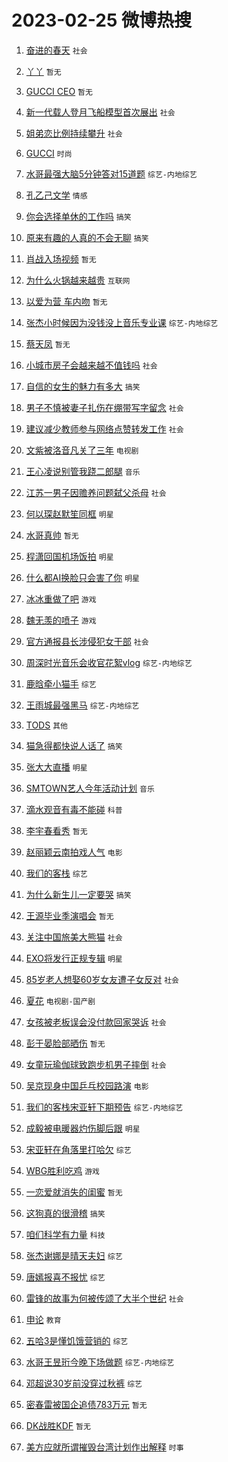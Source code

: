 # 2023-02-25 微博热搜 
1. [奋进的春天](https://m.weibo.cn/search?containerid=100103type%3D1%26t%3D10%26q%3D%23%E5%A5%8B%E8%BF%9B%E7%9A%84%E6%98%A5%E5%A4%A9%23&stream_entry_id=51&isnewpage=1&extparam=seat%3D1%26stream_entry_id%3D51%26filter_type%3Drealtimehot%26pos%3D0%26cate%3D10103%26dgr%3D0%26c_type%3D51%26display_time%3D1677265684%26pre_seqid%3D1677265684195031355181&luicode=10000011&lfid=106003type%3D25%26t%3D3%26disable_hot%3D1%26filter_type%3Drealtimehot) `社会` 

2. [丫丫](https://m.weibo.cn/search?containerid=100103type%3D1%26t%3D10%26q%3D%E4%B8%AB%E4%B8%AB&stream_entry_id=31&isnewpage=1&extparam=seat%3D1%26q%3D%25E4%25B8%25AB%25E4%25B8%25AB%26dgr%3D0%26realpos%3D1%26pos%3D0%26filter_type%3Drealtimehot%26band_rank%3D1%26flag%3D16%26lcate%3D5001%26c_type%3D31%26stream_entry_id%3D31%26cate%3D5001%26display_time%3D1677265684%26pre_seqid%3D1677265684195031355181&luicode=10000011&lfid=106003type%3D25%26t%3D3%26disable_hot%3D1%26filter_type%3Drealtimehot) `暂无` 

3. [GUCCI CEO](https://m.weibo.cn/search?containerid=100103type%3D1%26t%3D10%26q%3DGUCCI+CEO&stream_entry_id=31&isnewpage=1&extparam=seat%3D1%26q%3DGUCCI%2520CEO%26dgr%3D0%26realpos%3D2%26pos%3D1%26filter_type%3Drealtimehot%26band_rank%3D2%26flag%3D16%26lcate%3D5001%26c_type%3D31%26stream_entry_id%3D31%26cate%3D5001%26display_time%3D1677265684%26pre_seqid%3D1677265684195031355181&luicode=10000011&lfid=106003type%3D25%26t%3D3%26disable_hot%3D1%26filter_type%3Drealtimehot) `暂无` 

4. [新一代载人登月飞船模型首次展出](https://m.weibo.cn/search?containerid=100103type%3D1%26t%3D10%26q%3D%23%E6%96%B0%E4%B8%80%E4%BB%A3%E8%BD%BD%E4%BA%BA%E7%99%BB%E6%9C%88%E9%A3%9E%E8%88%B9%E6%A8%A1%E5%9E%8B%E9%A6%96%E6%AC%A1%E5%B1%95%E5%87%BA%23&stream_entry_id=31&isnewpage=1&extparam=seat%3D1%26q%3D%2523%25E6%2596%25B0%25E4%25B8%2580%25E4%25BB%25A3%25E8%25BD%25BD%25E4%25BA%25BA%25E7%2599%25BB%25E6%259C%2588%25E9%25A3%259E%25E8%2588%25B9%25E6%25A8%25A1%25E5%259E%258B%25E9%25A6%2596%25E6%25AC%25A1%25E5%25B1%2595%25E5%2587%25BA%2523%26dgr%3D0%26realpos%3D3%26pos%3D2%26filter_type%3Drealtimehot%26band_rank%3D3%26flag%3D0%26lcate%3D5001%26c_type%3D31%26stream_entry_id%3D31%26cate%3D5001%26display_time%3D1677265684%26pre_seqid%3D1677265684195031355181&luicode=10000011&lfid=106003type%3D25%26t%3D3%26disable_hot%3D1%26filter_type%3Drealtimehot) `社会` 

5. [姐弟恋比例持续攀升](https://m.weibo.cn/search?containerid=100103type%3D1%26t%3D10%26q%3D%23%E5%A7%90%E5%BC%9F%E6%81%8B%E6%AF%94%E4%BE%8B%E6%8C%81%E7%BB%AD%E6%94%80%E5%8D%87%23&stream_entry_id=31&isnewpage=1&extparam=seat%3D1%26q%3D%2523%25E5%25A7%2590%25E5%25BC%259F%25E6%2581%258B%25E6%25AF%2594%25E4%25BE%258B%25E6%258C%2581%25E7%25BB%25AD%25E6%2594%2580%25E5%258D%2587%2523%26dgr%3D0%26realpos%3D4%26pos%3D3%26filter_type%3Drealtimehot%26band_rank%3D4%26flag%3D0%26lcate%3D5001%26c_type%3D31%26stream_entry_id%3D31%26cate%3D5001%26display_time%3D1677265684%26pre_seqid%3D1677265684195031355181&luicode=10000011&lfid=106003type%3D25%26t%3D3%26disable_hot%3D1%26filter_type%3Drealtimehot) `社会` 

6. [GUCCI](https://m.weibo.cn/search?containerid=100103type%3D1%26t%3D10%26q%3DGUCCI&stream_entry_id=31&isnewpage=1&extparam=seat%3D1%26q%3DGUCCI%26dgr%3D0%26realpos%3D5%26pos%3D4%26filter_type%3Drealtimehot%26band_rank%3D5%26flag%3D16%26lcate%3D5001%26c_type%3D31%26stream_entry_id%3D31%26cate%3D5001%26display_time%3D1677265684%26pre_seqid%3D1677265684195031355181&luicode=10000011&lfid=106003type%3D25%26t%3D3%26disable_hot%3D1%26filter_type%3Drealtimehot) `时尚` 

7. [水哥最强大脑5分钟答对15道题](https://m.weibo.cn/search?containerid=100103type%3D1%26t%3D10%26q%3D%23%E6%B0%B4%E5%93%A5%E6%9C%80%E5%BC%BA%E5%A4%A7%E8%84%915%E5%88%86%E9%92%9F%E7%AD%94%E5%AF%B915%E9%81%93%E9%A2%98%23&stream_entry_id=31&isnewpage=1&extparam=seat%3D1%26q%3D%2523%25E6%25B0%25B4%25E5%2593%25A5%25E6%259C%2580%25E5%25BC%25BA%25E5%25A4%25A7%25E8%2584%25915%25E5%2588%2586%25E9%2592%259F%25E7%25AD%2594%25E5%25AF%25B915%25E9%2581%2593%25E9%25A2%2598%2523%26dgr%3D0%26realpos%3D6%26pos%3D5%26filter_type%3Drealtimehot%26band_rank%3D6%26flag%3D0%26lcate%3D5001%26c_type%3D31%26stream_entry_id%3D31%26cate%3D5001%26display_time%3D1677265684%26pre_seqid%3D1677265684195031355181&luicode=10000011&lfid=106003type%3D25%26t%3D3%26disable_hot%3D1%26filter_type%3Drealtimehot) `综艺-内地综艺` 

8. [孔乙己文学](https://m.weibo.cn/search?containerid=100103type%3D1%26t%3D10%26q%3D%23%E5%AD%94%E4%B9%99%E5%B7%B1%E6%96%87%E5%AD%A6%23&stream_entry_id=31&isnewpage=1&extparam=seat%3D1%26q%3D%2523%25E5%25AD%2594%25E4%25B9%2599%25E5%25B7%25B1%25E6%2596%2587%25E5%25AD%25A6%2523%26dgr%3D0%26realpos%3D7%26pos%3D6%26filter_type%3Drealtimehot%26band_rank%3D7%26flag%3D16%26lcate%3D5001%26c_type%3D31%26stream_entry_id%3D31%26cate%3D5001%26display_time%3D1677265684%26pre_seqid%3D1677265684195031355181&luicode=10000011&lfid=106003type%3D25%26t%3D3%26disable_hot%3D1%26filter_type%3Drealtimehot) `情感` 

9. [你会选择单休的工作吗](https://m.weibo.cn/search?containerid=100103type%3D1%26t%3D10%26q%3D%23%E4%BD%A0%E4%BC%9A%E9%80%89%E6%8B%A9%E5%8D%95%E4%BC%91%E7%9A%84%E5%B7%A5%E4%BD%9C%E5%90%97%23&stream_entry_id=31&isnewpage=1&extparam=seat%3D1%26q%3D%2523%25E4%25BD%25A0%25E4%25BC%259A%25E9%2580%2589%25E6%258B%25A9%25E5%258D%2595%25E4%25BC%2591%25E7%259A%2584%25E5%25B7%25A5%25E4%25BD%259C%25E5%2590%2597%2523%26dgr%3D0%26realpos%3D8%26pos%3D7%26filter_type%3Drealtimehot%26band_rank%3D8%26flag%3D0%26lcate%3D5001%26c_type%3D31%26stream_entry_id%3D31%26cate%3D5001%26display_time%3D1677265684%26pre_seqid%3D1677265684195031355181&luicode=10000011&lfid=106003type%3D25%26t%3D3%26disable_hot%3D1%26filter_type%3Drealtimehot) `搞笑` 

10. [原来有趣的人真的不会无聊](https://m.weibo.cn/search?containerid=100103type%3D1%26t%3D10%26q%3D%23%E5%8E%9F%E6%9D%A5%E6%9C%89%E8%B6%A3%E7%9A%84%E4%BA%BA%E7%9C%9F%E7%9A%84%E4%B8%8D%E4%BC%9A%E6%97%A0%E8%81%8A%23&stream_entry_id=31&isnewpage=1&extparam=seat%3D1%26q%3D%2523%25E5%258E%259F%25E6%259D%25A5%25E6%259C%2589%25E8%25B6%25A3%25E7%259A%2584%25E4%25BA%25BA%25E7%259C%259F%25E7%259A%2584%25E4%25B8%258D%25E4%25BC%259A%25E6%2597%25A0%25E8%2581%258A%2523%26dgr%3D0%26realpos%3D9%26pos%3D8%26filter_type%3Drealtimehot%26band_rank%3D9%26flag%3D16%26lcate%3D5001%26c_type%3D31%26stream_entry_id%3D31%26cate%3D5001%26display_time%3D1677265684%26pre_seqid%3D1677265684195031355181&luicode=10000011&lfid=106003type%3D25%26t%3D3%26disable_hot%3D1%26filter_type%3Drealtimehot) `搞笑` 

11. [肖战入场视频](https://m.weibo.cn/search?containerid=100103type%3D1%26t%3D10%26q%3D%E8%82%96%E6%88%98%E5%85%A5%E5%9C%BA%E8%A7%86%E9%A2%91&stream_entry_id=31&isnewpage=1&extparam=seat%3D1%26q%3D%25E8%2582%2596%25E6%2588%2598%25E5%2585%25A5%25E5%259C%25BA%25E8%25A7%2586%25E9%25A2%2591%26dgr%3D0%26realpos%3D10%26pos%3D9%26filter_type%3Drealtimehot%26band_rank%3D10%26flag%3D16%26lcate%3D5001%26c_type%3D31%26stream_entry_id%3D31%26cate%3D5001%26display_time%3D1677265684%26pre_seqid%3D1677265684195031355181&luicode=10000011&lfid=106003type%3D25%26t%3D3%26disable_hot%3D1%26filter_type%3Drealtimehot) `暂无` 

12. [为什么火锅越来越贵](https://m.weibo.cn/search?containerid=100103type%3D1%26t%3D10%26q%3D%23%E4%B8%BA%E4%BB%80%E4%B9%88%E7%81%AB%E9%94%85%E8%B6%8A%E6%9D%A5%E8%B6%8A%E8%B4%B5%23&stream_entry_id=31&isnewpage=1&extparam=seat%3D1%26q%3D%2523%25E4%25B8%25BA%25E4%25BB%2580%25E4%25B9%2588%25E7%2581%25AB%25E9%2594%2585%25E8%25B6%258A%25E6%259D%25A5%25E8%25B6%258A%25E8%25B4%25B5%2523%26dgr%3D0%26realpos%3D11%26pos%3D10%26filter_type%3Drealtimehot%26band_rank%3D11%26flag%3D0%26lcate%3D5001%26c_type%3D31%26stream_entry_id%3D31%26cate%3D5001%26display_time%3D1677265684%26pre_seqid%3D1677265684195031355181&luicode=10000011&lfid=106003type%3D25%26t%3D3%26disable_hot%3D1%26filter_type%3Drealtimehot) `互联网` 

13. [以爱为营 车内吻](https://m.weibo.cn/search?containerid=100103type%3D1%26t%3D10%26q%3D%E4%BB%A5%E7%88%B1%E4%B8%BA%E8%90%A5+%E8%BD%A6%E5%86%85%E5%90%BB&stream_entry_id=31&isnewpage=1&extparam=seat%3D1%26q%3D%25E4%25BB%25A5%25E7%2588%25B1%25E4%25B8%25BA%25E8%2590%25A5%2520%25E8%25BD%25A6%25E5%2586%2585%25E5%2590%25BB%26dgr%3D0%26realpos%3D12%26pos%3D11%26filter_type%3Drealtimehot%26band_rank%3D12%26flag%3D0%26lcate%3D5001%26c_type%3D31%26stream_entry_id%3D31%26cate%3D5001%26display_time%3D1677265684%26pre_seqid%3D1677265684195031355181&luicode=10000011&lfid=106003type%3D25%26t%3D3%26disable_hot%3D1%26filter_type%3Drealtimehot) `暂无` 

14. [张杰小时候因为没钱没上音乐专业课](https://m.weibo.cn/search?containerid=100103type%3D1%26t%3D10%26q%3D%23%E5%BC%A0%E6%9D%B0%E5%B0%8F%E6%97%B6%E5%80%99%E5%9B%A0%E4%B8%BA%E6%B2%A1%E9%92%B1%E6%B2%A1%E4%B8%8A%E9%9F%B3%E4%B9%90%E4%B8%93%E4%B8%9A%E8%AF%BE%23&stream_entry_id=31&isnewpage=1&extparam=seat%3D1%26q%3D%2523%25E5%25BC%25A0%25E6%259D%25B0%25E5%25B0%258F%25E6%2597%25B6%25E5%2580%2599%25E5%259B%25A0%25E4%25B8%25BA%25E6%25B2%25A1%25E9%2592%25B1%25E6%25B2%25A1%25E4%25B8%258A%25E9%259F%25B3%25E4%25B9%2590%25E4%25B8%2593%25E4%25B8%259A%25E8%25AF%25BE%2523%26dgr%3D0%26realpos%3D13%26pos%3D12%26filter_type%3Drealtimehot%26band_rank%3D13%26flag%3D1%26lcate%3D5001%26c_type%3D31%26stream_entry_id%3D31%26cate%3D5001%26display_time%3D1677265684%26pre_seqid%3D1677265684195031355181&luicode=10000011&lfid=106003type%3D25%26t%3D3%26disable_hot%3D1%26filter_type%3Drealtimehot) `综艺-内地综艺` 

15. [蔡天凤](https://m.weibo.cn/search?containerid=100103type%3D1%26t%3D10%26q%3D%E8%94%A1%E5%A4%A9%E5%87%A4&stream_entry_id=31&isnewpage=1&extparam=seat%3D1%26q%3D%25E8%2594%25A1%25E5%25A4%25A9%25E5%2587%25A4%26dgr%3D0%26realpos%3D14%26pos%3D13%26filter_type%3Drealtimehot%26band_rank%3D14%26flag%3D0%26lcate%3D5001%26c_type%3D31%26stream_entry_id%3D31%26cate%3D5001%26display_time%3D1677265684%26pre_seqid%3D1677265684195031355181&luicode=10000011&lfid=106003type%3D25%26t%3D3%26disable_hot%3D1%26filter_type%3Drealtimehot) `暂无` 

16. [小城市房子会越来越不值钱吗](https://m.weibo.cn/search?containerid=100103type%3D1%26t%3D10%26q%3D%23%E5%B0%8F%E5%9F%8E%E5%B8%82%E6%88%BF%E5%AD%90%E4%BC%9A%E8%B6%8A%E6%9D%A5%E8%B6%8A%E4%B8%8D%E5%80%BC%E9%92%B1%E5%90%97%23&stream_entry_id=31&isnewpage=1&extparam=seat%3D1%26q%3D%2523%25E5%25B0%258F%25E5%259F%258E%25E5%25B8%2582%25E6%2588%25BF%25E5%25AD%2590%25E4%25BC%259A%25E8%25B6%258A%25E6%259D%25A5%25E8%25B6%258A%25E4%25B8%258D%25E5%2580%25BC%25E9%2592%25B1%25E5%2590%2597%2523%26dgr%3D0%26realpos%3D15%26pos%3D14%26filter_type%3Drealtimehot%26band_rank%3D15%26flag%3D0%26lcate%3D5001%26c_type%3D31%26stream_entry_id%3D31%26cate%3D5001%26display_time%3D1677265684%26pre_seqid%3D1677265684195031355181&luicode=10000011&lfid=106003type%3D25%26t%3D3%26disable_hot%3D1%26filter_type%3Drealtimehot) `社会` 

17. [自信的女生的魅力有多大](https://m.weibo.cn/search?containerid=100103type%3D1%26t%3D10%26q%3D%23%E8%87%AA%E4%BF%A1%E7%9A%84%E5%A5%B3%E7%94%9F%E7%9A%84%E9%AD%85%E5%8A%9B%E6%9C%89%E5%A4%9A%E5%A4%A7%23&stream_entry_id=31&isnewpage=1&extparam=seat%3D1%26q%3D%2523%25E8%2587%25AA%25E4%25BF%25A1%25E7%259A%2584%25E5%25A5%25B3%25E7%2594%259F%25E7%259A%2584%25E9%25AD%2585%25E5%258A%259B%25E6%259C%2589%25E5%25A4%259A%25E5%25A4%25A7%2523%26dgr%3D0%26realpos%3D16%26pos%3D15%26filter_type%3Drealtimehot%26band_rank%3D16%26flag%3D0%26lcate%3D5001%26c_type%3D31%26stream_entry_id%3D31%26cate%3D5001%26display_time%3D1677265684%26pre_seqid%3D1677265684195031355181&luicode=10000011&lfid=106003type%3D25%26t%3D3%26disable_hot%3D1%26filter_type%3Drealtimehot) `搞笑` 

18. [男子不慎被妻子扎伤在绷带写字留念](https://m.weibo.cn/search?containerid=100103type%3D1%26t%3D10%26q%3D%23%E7%94%B7%E5%AD%90%E4%B8%8D%E6%85%8E%E8%A2%AB%E5%A6%BB%E5%AD%90%E6%89%8E%E4%BC%A4%E5%9C%A8%E7%BB%B7%E5%B8%A6%E5%86%99%E5%AD%97%E7%95%99%E5%BF%B5%23&stream_entry_id=31&isnewpage=1&extparam=seat%3D1%26q%3D%2523%25E7%2594%25B7%25E5%25AD%2590%25E4%25B8%258D%25E6%2585%258E%25E8%25A2%25AB%25E5%25A6%25BB%25E5%25AD%2590%25E6%2589%258E%25E4%25BC%25A4%25E5%259C%25A8%25E7%25BB%25B7%25E5%25B8%25A6%25E5%2586%2599%25E5%25AD%2597%25E7%2595%2599%25E5%25BF%25B5%2523%26dgr%3D0%26realpos%3D17%26pos%3D16%26filter_type%3Drealtimehot%26band_rank%3D17%26flag%3D0%26lcate%3D5001%26c_type%3D31%26stream_entry_id%3D31%26cate%3D5001%26display_time%3D1677265684%26pre_seqid%3D1677265684195031355181&luicode=10000011&lfid=106003type%3D25%26t%3D3%26disable_hot%3D1%26filter_type%3Drealtimehot) `社会` 

19. [建议减少教师参与网络点赞转发工作](https://m.weibo.cn/search?containerid=100103type%3D1%26t%3D10%26q%3D%23%E5%BB%BA%E8%AE%AE%E5%87%8F%E5%B0%91%E6%95%99%E5%B8%88%E5%8F%82%E4%B8%8E%E7%BD%91%E7%BB%9C%E7%82%B9%E8%B5%9E%E8%BD%AC%E5%8F%91%E5%B7%A5%E4%BD%9C%23&stream_entry_id=31&isnewpage=1&extparam=seat%3D1%26q%3D%2523%25E5%25BB%25BA%25E8%25AE%25AE%25E5%2587%258F%25E5%25B0%2591%25E6%2595%2599%25E5%25B8%2588%25E5%258F%2582%25E4%25B8%258E%25E7%25BD%2591%25E7%25BB%259C%25E7%2582%25B9%25E8%25B5%259E%25E8%25BD%25AC%25E5%258F%2591%25E5%25B7%25A5%25E4%25BD%259C%2523%26dgr%3D0%26realpos%3D18%26pos%3D17%26filter_type%3Drealtimehot%26band_rank%3D18%26flag%3D0%26lcate%3D5001%26c_type%3D31%26stream_entry_id%3D31%26cate%3D5001%26display_time%3D1677265684%26pre_seqid%3D1677265684195031355181&luicode=10000011&lfid=106003type%3D25%26t%3D3%26disable_hot%3D1%26filter_type%3Drealtimehot) `社会` 

20. [文紫被洛音凡关了三年](https://m.weibo.cn/search?containerid=100103type%3D1%26t%3D10%26q%3D%23%E6%96%87%E7%B4%AB%E8%A2%AB%E6%B4%9B%E9%9F%B3%E5%87%A1%E5%85%B3%E4%BA%86%E4%B8%89%E5%B9%B4%23&stream_entry_id=31&isnewpage=1&extparam=seat%3D1%26q%3D%2523%25E6%2596%2587%25E7%25B4%25AB%25E8%25A2%25AB%25E6%25B4%259B%25E9%259F%25B3%25E5%2587%25A1%25E5%2585%25B3%25E4%25BA%2586%25E4%25B8%2589%25E5%25B9%25B4%2523%26dgr%3D0%26realpos%3D19%26pos%3D18%26filter_type%3Drealtimehot%26band_rank%3D19%26flag%3D1%26lcate%3D5001%26c_type%3D31%26stream_entry_id%3D31%26cate%3D5001%26display_time%3D1677265684%26pre_seqid%3D1677265684195031355181&luicode=10000011&lfid=106003type%3D25%26t%3D3%26disable_hot%3D1%26filter_type%3Drealtimehot) `电视剧` 

21. [王心凌说别管我跷二郎腿](https://m.weibo.cn/search?containerid=100103type%3D1%26t%3D10%26q%3D%23%E7%8E%8B%E5%BF%83%E5%87%8C%E8%AF%B4%E5%88%AB%E7%AE%A1%E6%88%91%E8%B7%B7%E4%BA%8C%E9%83%8E%E8%85%BF%23&stream_entry_id=31&isnewpage=1&extparam=seat%3D1%26q%3D%2523%25E7%258E%258B%25E5%25BF%2583%25E5%2587%258C%25E8%25AF%25B4%25E5%2588%25AB%25E7%25AE%25A1%25E6%2588%2591%25E8%25B7%25B7%25E4%25BA%258C%25E9%2583%258E%25E8%2585%25BF%2523%26dgr%3D0%26realpos%3D20%26pos%3D19%26filter_type%3Drealtimehot%26band_rank%3D20%26flag%3D0%26lcate%3D5001%26c_type%3D31%26stream_entry_id%3D31%26cate%3D5001%26display_time%3D1677265684%26pre_seqid%3D1677265684195031355181&luicode=10000011&lfid=106003type%3D25%26t%3D3%26disable_hot%3D1%26filter_type%3Drealtimehot) `音乐` 

22. [江苏一男子因赡养问题弑父杀母](https://m.weibo.cn/search?containerid=100103type%3D1%26t%3D10%26q%3D%23%E6%B1%9F%E8%8B%8F%E4%B8%80%E7%94%B7%E5%AD%90%E5%9B%A0%E8%B5%A1%E5%85%BB%E9%97%AE%E9%A2%98%E5%BC%91%E7%88%B6%E6%9D%80%E6%AF%8D%23&stream_entry_id=31&isnewpage=1&extparam=seat%3D1%26q%3D%2523%25E6%25B1%259F%25E8%258B%258F%25E4%25B8%2580%25E7%2594%25B7%25E5%25AD%2590%25E5%259B%25A0%25E8%25B5%25A1%25E5%2585%25BB%25E9%2597%25AE%25E9%25A2%2598%25E5%25BC%2591%25E7%2588%25B6%25E6%259D%2580%25E6%25AF%258D%2523%26dgr%3D0%26realpos%3D21%26pos%3D20%26filter_type%3Drealtimehot%26band_rank%3D21%26flag%3D0%26lcate%3D5001%26c_type%3D31%26stream_entry_id%3D31%26cate%3D5001%26display_time%3D1677265684%26pre_seqid%3D1677265684195031355181&luicode=10000011&lfid=106003type%3D25%26t%3D3%26disable_hot%3D1%26filter_type%3Drealtimehot) `社会` 

23. [何以琛赵默笙同框](https://m.weibo.cn/search?containerid=100103type%3D1%26t%3D10%26q%3D%23%E4%BD%95%E4%BB%A5%E7%90%9B%E8%B5%B5%E9%BB%98%E7%AC%99%E5%90%8C%E6%A1%86%23&stream_entry_id=31&isnewpage=1&extparam=seat%3D1%26q%3D%2523%25E4%25BD%2595%25E4%25BB%25A5%25E7%2590%259B%25E8%25B5%25B5%25E9%25BB%2598%25E7%25AC%2599%25E5%2590%258C%25E6%25A1%2586%2523%26dgr%3D0%26realpos%3D22%26pos%3D21%26filter_type%3Drealtimehot%26band_rank%3D22%26flag%3D0%26lcate%3D5001%26c_type%3D31%26stream_entry_id%3D31%26cate%3D5001%26display_time%3D1677265684%26pre_seqid%3D1677265684195031355181&luicode=10000011&lfid=106003type%3D25%26t%3D3%26disable_hot%3D1%26filter_type%3Drealtimehot) `明星` 

24. [水哥真帅](https://m.weibo.cn/search?containerid=100103type%3D1%26t%3D10%26q%3D%E6%B0%B4%E5%93%A5%E7%9C%9F%E5%B8%85&stream_entry_id=31&isnewpage=1&extparam=seat%3D1%26q%3D%25E6%25B0%25B4%25E5%2593%25A5%25E7%259C%259F%25E5%25B8%2585%26dgr%3D0%26realpos%3D23%26pos%3D22%26filter_type%3Drealtimehot%26band_rank%3D23%26flag%3D0%26lcate%3D5001%26c_type%3D31%26stream_entry_id%3D31%26cate%3D5001%26display_time%3D1677265684%26pre_seqid%3D1677265684195031355181&luicode=10000011&lfid=106003type%3D25%26t%3D3%26disable_hot%3D1%26filter_type%3Drealtimehot) `暂无` 

25. [程潇回国机场饭拍](https://m.weibo.cn/search?containerid=100103type%3D1%26t%3D10%26q%3D%23%E7%A8%8B%E6%BD%87%E5%9B%9E%E5%9B%BD%E6%9C%BA%E5%9C%BA%E9%A5%AD%E6%8B%8D%23&stream_entry_id=31&isnewpage=1&extparam=seat%3D1%26q%3D%2523%25E7%25A8%258B%25E6%25BD%2587%25E5%259B%259E%25E5%259B%25BD%25E6%259C%25BA%25E5%259C%25BA%25E9%25A5%25AD%25E6%258B%258D%2523%26dgr%3D0%26realpos%3D24%26pos%3D23%26filter_type%3Drealtimehot%26band_rank%3D24%26flag%3D0%26lcate%3D5001%26c_type%3D31%26stream_entry_id%3D31%26cate%3D5001%26display_time%3D1677265684%26pre_seqid%3D1677265684195031355181&luicode=10000011&lfid=106003type%3D25%26t%3D3%26disable_hot%3D1%26filter_type%3Drealtimehot) `明星` 

26. [什么都AI换脸只会害了你](https://m.weibo.cn/search?containerid=100103type%3D1%26t%3D10%26q%3D%23%E4%BB%80%E4%B9%88%E9%83%BDAI%E6%8D%A2%E8%84%B8%E5%8F%AA%E4%BC%9A%E5%AE%B3%E4%BA%86%E4%BD%A0%23&stream_entry_id=31&isnewpage=1&extparam=seat%3D1%26q%3D%2523%25E4%25BB%2580%25E4%25B9%2588%25E9%2583%25BDAI%25E6%258D%25A2%25E8%2584%25B8%25E5%258F%25AA%25E4%25BC%259A%25E5%25AE%25B3%25E4%25BA%2586%25E4%25BD%25A0%2523%26dgr%3D0%26realpos%3D25%26pos%3D24%26filter_type%3Drealtimehot%26band_rank%3D25%26flag%3D0%26lcate%3D5001%26c_type%3D31%26stream_entry_id%3D31%26cate%3D5001%26display_time%3D1677265684%26pre_seqid%3D1677265684195031355181&luicode=10000011&lfid=106003type%3D25%26t%3D3%26disable_hot%3D1%26filter_type%3Drealtimehot) `明星` 

27. [冰冰重做了吧](https://m.weibo.cn/search?containerid=100103type%3D1%26t%3D10%26q%3D%23%E5%86%B0%E5%86%B0%E9%87%8D%E5%81%9A%E4%BA%86%E5%90%A7%23&stream_entry_id=31&isnewpage=1&extparam=seat%3D1%26q%3D%2523%25E5%2586%25B0%25E5%2586%25B0%25E9%2587%258D%25E5%2581%259A%25E4%25BA%2586%25E5%2590%25A7%2523%26dgr%3D0%26realpos%3D26%26pos%3D25%26filter_type%3Drealtimehot%26band_rank%3D26%26flag%3D0%26lcate%3D5001%26c_type%3D31%26stream_entry_id%3D31%26cate%3D5001%26display_time%3D1677265684%26pre_seqid%3D1677265684195031355181&luicode=10000011&lfid=106003type%3D25%26t%3D3%26disable_hot%3D1%26filter_type%3Drealtimehot) `游戏` 

28. [魏无羡的喷子](https://m.weibo.cn/search?containerid=100103type%3D1%26t%3D10%26q%3D%23%E9%AD%8F%E6%97%A0%E7%BE%A1%E7%9A%84%E5%96%B7%E5%AD%90%23&stream_entry_id=31&isnewpage=1&extparam=seat%3D1%26q%3D%2523%25E9%25AD%258F%25E6%2597%25A0%25E7%25BE%25A1%25E7%259A%2584%25E5%2596%25B7%25E5%25AD%2590%2523%26dgr%3D0%26realpos%3D27%26pos%3D26%26filter_type%3Drealtimehot%26band_rank%3D27%26flag%3D0%26lcate%3D5001%26c_type%3D31%26stream_entry_id%3D31%26cate%3D5001%26display_time%3D1677265684%26pre_seqid%3D1677265684195031355181&luicode=10000011&lfid=106003type%3D25%26t%3D3%26disable_hot%3D1%26filter_type%3Drealtimehot) `游戏` 

29. [官方通报县长涉侵犯女干部](https://m.weibo.cn/search?containerid=100103type%3D1%26t%3D10%26q%3D%23%E5%AE%98%E6%96%B9%E9%80%9A%E6%8A%A5%E5%8E%BF%E9%95%BF%E6%B6%89%E4%BE%B5%E7%8A%AF%E5%A5%B3%E5%B9%B2%E9%83%A8%23&stream_entry_id=31&isnewpage=1&extparam=seat%3D1%26q%3D%2523%25E5%25AE%2598%25E6%2596%25B9%25E9%2580%259A%25E6%258A%25A5%25E5%258E%25BF%25E9%2595%25BF%25E6%25B6%2589%25E4%25BE%25B5%25E7%258A%25AF%25E5%25A5%25B3%25E5%25B9%25B2%25E9%2583%25A8%2523%26dgr%3D0%26realpos%3D28%26pos%3D27%26filter_type%3Drealtimehot%26band_rank%3D28%26flag%3D0%26lcate%3D5001%26c_type%3D31%26stream_entry_id%3D31%26cate%3D5001%26display_time%3D1677265684%26pre_seqid%3D1677265684195031355181&luicode=10000011&lfid=106003type%3D25%26t%3D3%26disable_hot%3D1%26filter_type%3Drealtimehot) `社会` 

30. [周深时光音乐会收官花絮vlog](https://m.weibo.cn/search?containerid=100103type%3D1%26t%3D10%26q%3D%23%E5%91%A8%E6%B7%B1%E6%97%B6%E5%85%89%E9%9F%B3%E4%B9%90%E4%BC%9A%E6%94%B6%E5%AE%98%E8%8A%B1%E7%B5%AEvlog%23&stream_entry_id=31&isnewpage=1&extparam=seat%3D1%26q%3D%2523%25E5%2591%25A8%25E6%25B7%25B1%25E6%2597%25B6%25E5%2585%2589%25E9%259F%25B3%25E4%25B9%2590%25E4%25BC%259A%25E6%2594%25B6%25E5%25AE%2598%25E8%258A%25B1%25E7%25B5%25AEvlog%2523%26dgr%3D0%26realpos%3D29%26pos%3D28%26filter_type%3Drealtimehot%26band_rank%3D29%26flag%3D0%26lcate%3D5001%26c_type%3D31%26stream_entry_id%3D31%26cate%3D5001%26display_time%3D1677265684%26pre_seqid%3D1677265684195031355181&luicode=10000011&lfid=106003type%3D25%26t%3D3%26disable_hot%3D1%26filter_type%3Drealtimehot) `综艺-内地综艺` 

31. [鹿晗牵小猫手](https://m.weibo.cn/search?containerid=100103type%3D1%26t%3D10%26q%3D%23%E9%B9%BF%E6%99%97%E7%89%B5%E5%B0%8F%E7%8C%AB%E6%89%8B%23&stream_entry_id=31&isnewpage=1&extparam=seat%3D1%26q%3D%2523%25E9%25B9%25BF%25E6%2599%2597%25E7%2589%25B5%25E5%25B0%258F%25E7%258C%25AB%25E6%2589%258B%2523%26dgr%3D0%26realpos%3D30%26pos%3D29%26filter_type%3Drealtimehot%26band_rank%3D30%26flag%3D0%26lcate%3D5001%26c_type%3D31%26stream_entry_id%3D31%26cate%3D5001%26display_time%3D1677265684%26pre_seqid%3D1677265684195031355181&luicode=10000011&lfid=106003type%3D25%26t%3D3%26disable_hot%3D1%26filter_type%3Drealtimehot) `综艺` 

32. [王雨城最强黑马](https://m.weibo.cn/search?containerid=100103type%3D1%26t%3D10%26q%3D%23%E7%8E%8B%E9%9B%A8%E5%9F%8E%E6%9C%80%E5%BC%BA%E9%BB%91%E9%A9%AC%23&stream_entry_id=31&isnewpage=1&extparam=seat%3D1%26q%3D%2523%25E7%258E%258B%25E9%259B%25A8%25E5%259F%258E%25E6%259C%2580%25E5%25BC%25BA%25E9%25BB%2591%25E9%25A9%25AC%2523%26dgr%3D0%26realpos%3D31%26pos%3D30%26filter_type%3Drealtimehot%26band_rank%3D31%26flag%3D0%26lcate%3D5001%26c_type%3D31%26stream_entry_id%3D31%26cate%3D5001%26display_time%3D1677265684%26pre_seqid%3D1677265684195031355181&luicode=10000011&lfid=106003type%3D25%26t%3D3%26disable_hot%3D1%26filter_type%3Drealtimehot) `综艺-内地综艺` 

33. [TODS](https://m.weibo.cn/search?containerid=100103type%3D1%26t%3D10%26q%3DTODS&stream_entry_id=31&isnewpage=1&extparam=seat%3D1%26q%3DTODS%26dgr%3D0%26realpos%3D32%26pos%3D31%26filter_type%3Drealtimehot%26band_rank%3D32%26flag%3D0%26lcate%3D5001%26c_type%3D31%26stream_entry_id%3D31%26cate%3D5001%26display_time%3D1677265684%26pre_seqid%3D1677265684195031355181&luicode=10000011&lfid=106003type%3D25%26t%3D3%26disable_hot%3D1%26filter_type%3Drealtimehot) `其他` 

34. [猫急得都快说人话了](https://m.weibo.cn/search?containerid=100103type%3D1%26t%3D10%26q%3D%23%E7%8C%AB%E6%80%A5%E5%BE%97%E9%83%BD%E5%BF%AB%E8%AF%B4%E4%BA%BA%E8%AF%9D%E4%BA%86%23&stream_entry_id=31&isnewpage=1&extparam=seat%3D1%26q%3D%2523%25E7%258C%25AB%25E6%2580%25A5%25E5%25BE%2597%25E9%2583%25BD%25E5%25BF%25AB%25E8%25AF%25B4%25E4%25BA%25BA%25E8%25AF%259D%25E4%25BA%2586%2523%26dgr%3D0%26realpos%3D33%26pos%3D32%26filter_type%3Drealtimehot%26band_rank%3D33%26flag%3D1%26lcate%3D5001%26c_type%3D31%26stream_entry_id%3D31%26cate%3D5001%26display_time%3D1677265684%26pre_seqid%3D1677265684195031355181&luicode=10000011&lfid=106003type%3D25%26t%3D3%26disable_hot%3D1%26filter_type%3Drealtimehot) `搞笑` 

35. [张大大直播](https://m.weibo.cn/search?containerid=100103type%3D1%26t%3D10%26q%3D%23%E5%BC%A0%E5%A4%A7%E5%A4%A7%E7%9B%B4%E6%92%AD%23&stream_entry_id=31&isnewpage=1&extparam=seat%3D1%26q%3D%2523%25E5%25BC%25A0%25E5%25A4%25A7%25E5%25A4%25A7%25E7%259B%25B4%25E6%2592%25AD%2523%26dgr%3D0%26realpos%3D34%26pos%3D33%26filter_type%3Drealtimehot%26band_rank%3D34%26flag%3D0%26lcate%3D5001%26c_type%3D31%26stream_entry_id%3D31%26cate%3D5001%26display_time%3D1677265684%26pre_seqid%3D1677265684195031355181&luicode=10000011&lfid=106003type%3D25%26t%3D3%26disable_hot%3D1%26filter_type%3Drealtimehot) `明星` 

36. [SMTOWN艺人今年活动计划](https://m.weibo.cn/search?containerid=100103type%3D1%26t%3D10%26q%3D%23SMTOWN%E8%89%BA%E4%BA%BA%E4%BB%8A%E5%B9%B4%E6%B4%BB%E5%8A%A8%E8%AE%A1%E5%88%92%23&stream_entry_id=31&isnewpage=1&extparam=seat%3D1%26q%3D%2523SMTOWN%25E8%2589%25BA%25E4%25BA%25BA%25E4%25BB%258A%25E5%25B9%25B4%25E6%25B4%25BB%25E5%258A%25A8%25E8%25AE%25A1%25E5%2588%2592%2523%26dgr%3D0%26realpos%3D35%26pos%3D34%26filter_type%3Drealtimehot%26band_rank%3D35%26flag%3D0%26lcate%3D5001%26c_type%3D31%26stream_entry_id%3D31%26cate%3D5001%26display_time%3D1677265684%26pre_seqid%3D1677265684195031355181&luicode=10000011&lfid=106003type%3D25%26t%3D3%26disable_hot%3D1%26filter_type%3Drealtimehot) `音乐` 

37. [滴水观音有毒不能碰](https://m.weibo.cn/search?containerid=100103type%3D1%26t%3D10%26q%3D%23%E6%BB%B4%E6%B0%B4%E8%A7%82%E9%9F%B3%E6%9C%89%E6%AF%92%E4%B8%8D%E8%83%BD%E7%A2%B0%23&stream_entry_id=31&isnewpage=1&extparam=seat%3D1%26q%3D%2523%25E6%25BB%25B4%25E6%25B0%25B4%25E8%25A7%2582%25E9%259F%25B3%25E6%259C%2589%25E6%25AF%2592%25E4%25B8%258D%25E8%2583%25BD%25E7%25A2%25B0%2523%26dgr%3D0%26realpos%3D36%26pos%3D35%26filter_type%3Drealtimehot%26band_rank%3D36%26flag%3D0%26lcate%3D5001%26c_type%3D31%26stream_entry_id%3D31%26cate%3D5001%26display_time%3D1677265684%26pre_seqid%3D1677265684195031355181&luicode=10000011&lfid=106003type%3D25%26t%3D3%26disable_hot%3D1%26filter_type%3Drealtimehot) `科普` 

38. [李宇春看秀](https://m.weibo.cn/search?containerid=100103type%3D1%26t%3D10%26q%3D%23%E6%9D%8E%E5%AE%87%E6%98%A5%E7%9C%8B%E7%A7%80%23&stream_entry_id=31&isnewpage=1&extparam=seat%3D1%26q%3D%2523%25E6%259D%258E%25E5%25AE%2587%25E6%2598%25A5%25E7%259C%258B%25E7%25A7%2580%2523%26dgr%3D0%26realpos%3D37%26pos%3D36%26filter_type%3Drealtimehot%26band_rank%3D37%26flag%3D0%26lcate%3D5001%26c_type%3D31%26stream_entry_id%3D31%26cate%3D5001%26display_time%3D1677265684%26pre_seqid%3D1677265684195031355181&luicode=10000011&lfid=106003type%3D25%26t%3D3%26disable_hot%3D1%26filter_type%3Drealtimehot) `暂无` 

39. [赵丽颖云南拍戏人气](https://m.weibo.cn/search?containerid=100103type%3D1%26t%3D10%26q%3D%23%E8%B5%B5%E4%B8%BD%E9%A2%96%E4%BA%91%E5%8D%97%E6%8B%8D%E6%88%8F%E4%BA%BA%E6%B0%94%23&stream_entry_id=31&isnewpage=1&extparam=seat%3D1%26q%3D%2523%25E8%25B5%25B5%25E4%25B8%25BD%25E9%25A2%2596%25E4%25BA%2591%25E5%258D%2597%25E6%258B%258D%25E6%2588%258F%25E4%25BA%25BA%25E6%25B0%2594%2523%26dgr%3D0%26realpos%3D38%26pos%3D37%26filter_type%3Drealtimehot%26band_rank%3D38%26flag%3D0%26lcate%3D5001%26c_type%3D31%26stream_entry_id%3D31%26cate%3D5001%26display_time%3D1677265684%26pre_seqid%3D1677265684195031355181&luicode=10000011&lfid=106003type%3D25%26t%3D3%26disable_hot%3D1%26filter_type%3Drealtimehot) `电影` 

40. [我们的客栈](https://m.weibo.cn/search?containerid=100103type%3D1%26t%3D10%26q%3D%E6%88%91%E4%BB%AC%E7%9A%84%E5%AE%A2%E6%A0%88&stream_entry_id=31&isnewpage=1&extparam=seat%3D1%26q%3D%25E6%2588%2591%25E4%25BB%25AC%25E7%259A%2584%25E5%25AE%25A2%25E6%25A0%2588%26dgr%3D0%26realpos%3D39%26pos%3D38%26filter_type%3Drealtimehot%26band_rank%3D39%26flag%3D0%26lcate%3D5001%26c_type%3D31%26stream_entry_id%3D31%26cate%3D5001%26display_time%3D1677265684%26pre_seqid%3D1677265684195031355181&luicode=10000011&lfid=106003type%3D25%26t%3D3%26disable_hot%3D1%26filter_type%3Drealtimehot) `综艺` 

41. [为什么新生儿一定要哭](https://m.weibo.cn/search?containerid=100103type%3D1%26t%3D10%26q%3D%23%E4%B8%BA%E4%BB%80%E4%B9%88%E6%96%B0%E7%94%9F%E5%84%BF%E4%B8%80%E5%AE%9A%E8%A6%81%E5%93%AD%23&stream_entry_id=31&isnewpage=1&extparam=seat%3D1%26q%3D%2523%25E4%25B8%25BA%25E4%25BB%2580%25E4%25B9%2588%25E6%2596%25B0%25E7%2594%259F%25E5%2584%25BF%25E4%25B8%2580%25E5%25AE%259A%25E8%25A6%2581%25E5%2593%25AD%2523%26dgr%3D0%26realpos%3D40%26pos%3D39%26filter_type%3Drealtimehot%26band_rank%3D40%26flag%3D0%26lcate%3D5001%26c_type%3D31%26stream_entry_id%3D31%26cate%3D5001%26display_time%3D1677265684%26pre_seqid%3D1677265684195031355181&luicode=10000011&lfid=106003type%3D25%26t%3D3%26disable_hot%3D1%26filter_type%3Drealtimehot) `搞笑` 

42. [王源毕业季演唱会](https://m.weibo.cn/search?containerid=100103type%3D1%26t%3D10%26q%3D%23%E7%8E%8B%E6%BA%90%E6%AF%95%E4%B8%9A%E5%AD%A3%E6%BC%94%E5%94%B1%E4%BC%9A%23&stream_entry_id=31&isnewpage=1&extparam=seat%3D1%26q%3D%2523%25E7%258E%258B%25E6%25BA%2590%25E6%25AF%2595%25E4%25B8%259A%25E5%25AD%25A3%25E6%25BC%2594%25E5%2594%25B1%25E4%25BC%259A%2523%26dgr%3D0%26realpos%3D41%26pos%3D40%26filter_type%3Drealtimehot%26band_rank%3D41%26flag%3D0%26lcate%3D5001%26c_type%3D31%26stream_entry_id%3D31%26cate%3D5001%26display_time%3D1677265684%26pre_seqid%3D1677265684195031355181&luicode=10000011&lfid=106003type%3D25%26t%3D3%26disable_hot%3D1%26filter_type%3Drealtimehot) `暂无` 

43. [关注中国旅美大熊猫](https://m.weibo.cn/search?containerid=100103type%3D1%26t%3D10%26q%3D%23%E5%85%B3%E6%B3%A8%E4%B8%AD%E5%9B%BD%E6%97%85%E7%BE%8E%E5%A4%A7%E7%86%8A%E7%8C%AB%23&stream_entry_id=31&isnewpage=1&extparam=seat%3D1%26q%3D%2523%25E5%2585%25B3%25E6%25B3%25A8%25E4%25B8%25AD%25E5%259B%25BD%25E6%2597%2585%25E7%25BE%258E%25E5%25A4%25A7%25E7%2586%258A%25E7%258C%25AB%2523%26dgr%3D0%26realpos%3D42%26pos%3D41%26filter_type%3Drealtimehot%26band_rank%3D42%26flag%3D0%26lcate%3D5001%26c_type%3D31%26stream_entry_id%3D31%26cate%3D5001%26display_time%3D1677265684%26pre_seqid%3D1677265684195031355181&luicode=10000011&lfid=106003type%3D25%26t%3D3%26disable_hot%3D1%26filter_type%3Drealtimehot) `社会` 

44. [EXO将发行正规专辑](https://m.weibo.cn/search?containerid=100103type%3D1%26t%3D10%26q%3D%23EXO%E5%B0%86%E5%8F%91%E8%A1%8C%E6%AD%A3%E8%A7%84%E4%B8%93%E8%BE%91%23&stream_entry_id=31&isnewpage=1&extparam=seat%3D1%26q%3D%2523EXO%25E5%25B0%2586%25E5%258F%2591%25E8%25A1%258C%25E6%25AD%25A3%25E8%25A7%2584%25E4%25B8%2593%25E8%25BE%2591%2523%26dgr%3D0%26realpos%3D43%26pos%3D42%26filter_type%3Drealtimehot%26band_rank%3D43%26flag%3D0%26lcate%3D5001%26c_type%3D31%26stream_entry_id%3D31%26cate%3D5001%26display_time%3D1677265684%26pre_seqid%3D1677265684195031355181&luicode=10000011&lfid=106003type%3D25%26t%3D3%26disable_hot%3D1%26filter_type%3Drealtimehot) `明星` 

45. [85岁老人想娶60岁女友遭子女反对](https://m.weibo.cn/search?containerid=100103type%3D1%26t%3D10%26q%3D%2385%E5%B2%81%E8%80%81%E4%BA%BA%E6%83%B3%E5%A8%B660%E5%B2%81%E5%A5%B3%E5%8F%8B%E9%81%AD%E5%AD%90%E5%A5%B3%E5%8F%8D%E5%AF%B9%23&stream_entry_id=31&isnewpage=1&extparam=seat%3D1%26q%3D%252385%25E5%25B2%2581%25E8%2580%2581%25E4%25BA%25BA%25E6%2583%25B3%25E5%25A8%25B660%25E5%25B2%2581%25E5%25A5%25B3%25E5%258F%258B%25E9%2581%25AD%25E5%25AD%2590%25E5%25A5%25B3%25E5%258F%258D%25E5%25AF%25B9%2523%26dgr%3D0%26realpos%3D44%26pos%3D43%26filter_type%3Drealtimehot%26band_rank%3D44%26flag%3D0%26lcate%3D5001%26c_type%3D31%26stream_entry_id%3D31%26cate%3D5001%26display_time%3D1677265684%26pre_seqid%3D1677265684195031355181&luicode=10000011&lfid=106003type%3D25%26t%3D3%26disable_hot%3D1%26filter_type%3Drealtimehot) `社会` 

46. [夏花](https://m.weibo.cn/search?containerid=100103type%3D1%26t%3D10%26q%3D%E5%A4%8F%E8%8A%B1&stream_entry_id=31&isnewpage=1&extparam=seat%3D1%26q%3D%25E5%25A4%258F%25E8%258A%25B1%26dgr%3D0%26realpos%3D45%26pos%3D44%26filter_type%3Drealtimehot%26band_rank%3D45%26flag%3D0%26lcate%3D5001%26c_type%3D31%26stream_entry_id%3D31%26cate%3D5001%26display_time%3D1677265684%26pre_seqid%3D1677265684195031355181&luicode=10000011&lfid=106003type%3D25%26t%3D3%26disable_hot%3D1%26filter_type%3Drealtimehot) `电视剧-国产剧` 

47. [女孩被老板误会没付款回家哭诉](https://m.weibo.cn/search?containerid=100103type%3D1%26t%3D10%26q%3D%23%E5%A5%B3%E5%AD%A9%E8%A2%AB%E8%80%81%E6%9D%BF%E8%AF%AF%E4%BC%9A%E6%B2%A1%E4%BB%98%E6%AC%BE%E5%9B%9E%E5%AE%B6%E5%93%AD%E8%AF%89%23&stream_entry_id=31&isnewpage=1&extparam=seat%3D1%26q%3D%2523%25E5%25A5%25B3%25E5%25AD%25A9%25E8%25A2%25AB%25E8%2580%2581%25E6%259D%25BF%25E8%25AF%25AF%25E4%25BC%259A%25E6%25B2%25A1%25E4%25BB%2598%25E6%25AC%25BE%25E5%259B%259E%25E5%25AE%25B6%25E5%2593%25AD%25E8%25AF%2589%2523%26dgr%3D0%26realpos%3D46%26pos%3D45%26filter_type%3Drealtimehot%26band_rank%3D46%26flag%3D0%26lcate%3D5001%26c_type%3D31%26stream_entry_id%3D31%26cate%3D5001%26display_time%3D1677265684%26pre_seqid%3D1677265684195031355181&luicode=10000011&lfid=106003type%3D25%26t%3D3%26disable_hot%3D1%26filter_type%3Drealtimehot) `社会` 

48. [彭于晏脸部晒伤](https://m.weibo.cn/search?containerid=100103type%3D1%26t%3D10%26q%3D%23%E5%BD%AD%E4%BA%8E%E6%99%8F%E8%84%B8%E9%83%A8%E6%99%92%E4%BC%A4%23&stream_entry_id=31&isnewpage=1&extparam=seat%3D1%26q%3D%2523%25E5%25BD%25AD%25E4%25BA%258E%25E6%2599%258F%25E8%2584%25B8%25E9%2583%25A8%25E6%2599%2592%25E4%25BC%25A4%2523%26dgr%3D0%26realpos%3D47%26pos%3D46%26filter_type%3Drealtimehot%26band_rank%3D47%26flag%3D0%26lcate%3D5001%26c_type%3D31%26stream_entry_id%3D31%26cate%3D5001%26display_time%3D1677265684%26pre_seqid%3D1677265684195031355181&luicode=10000011&lfid=106003type%3D25%26t%3D3%26disable_hot%3D1%26filter_type%3Drealtimehot) `暂无` 

49. [女童玩瑜伽球致跑步机男子摔倒](https://m.weibo.cn/search?containerid=100103type%3D1%26t%3D10%26q%3D%23%E5%A5%B3%E7%AB%A5%E7%8E%A9%E7%91%9C%E4%BC%BD%E7%90%83%E8%87%B4%E8%B7%91%E6%AD%A5%E6%9C%BA%E7%94%B7%E5%AD%90%E6%91%94%E5%80%92%23&stream_entry_id=31&isnewpage=1&extparam=seat%3D1%26q%3D%2523%25E5%25A5%25B3%25E7%25AB%25A5%25E7%258E%25A9%25E7%2591%259C%25E4%25BC%25BD%25E7%2590%2583%25E8%2587%25B4%25E8%25B7%2591%25E6%25AD%25A5%25E6%259C%25BA%25E7%2594%25B7%25E5%25AD%2590%25E6%2591%2594%25E5%2580%2592%2523%26dgr%3D0%26realpos%3D48%26pos%3D47%26filter_type%3Drealtimehot%26band_rank%3D48%26flag%3D0%26lcate%3D5001%26c_type%3D31%26stream_entry_id%3D31%26cate%3D5001%26display_time%3D1677265684%26pre_seqid%3D1677265684195031355181&luicode=10000011&lfid=106003type%3D25%26t%3D3%26disable_hot%3D1%26filter_type%3Drealtimehot) `社会` 

50. [吴京现身中国乒乓校园路演](https://m.weibo.cn/search?containerid=100103type%3D1%26t%3D10%26q%3D%23%E5%90%B4%E4%BA%AC%E7%8E%B0%E8%BA%AB%E4%B8%AD%E5%9B%BD%E4%B9%92%E4%B9%93%E6%A0%A1%E5%9B%AD%E8%B7%AF%E6%BC%94%23&stream_entry_id=31&isnewpage=1&extparam=seat%3D1%26q%3D%2523%25E5%2590%25B4%25E4%25BA%25AC%25E7%258E%25B0%25E8%25BA%25AB%25E4%25B8%25AD%25E5%259B%25BD%25E4%25B9%2592%25E4%25B9%2593%25E6%25A0%25A1%25E5%259B%25AD%25E8%25B7%25AF%25E6%25BC%2594%2523%26dgr%3D0%26realpos%3D49%26pos%3D48%26filter_type%3Drealtimehot%26band_rank%3D49%26flag%3D0%26lcate%3D5001%26c_type%3D31%26stream_entry_id%3D31%26cate%3D5001%26display_time%3D1677265684%26pre_seqid%3D1677265684195031355181&luicode=10000011&lfid=106003type%3D25%26t%3D3%26disable_hot%3D1%26filter_type%3Drealtimehot) `电影` 

51. [我们的客栈宋亚轩下期预告](https://m.weibo.cn/search?containerid=100103type%3D1%26t%3D10%26q%3D%23%E6%88%91%E4%BB%AC%E7%9A%84%E5%AE%A2%E6%A0%88%E5%AE%8B%E4%BA%9A%E8%BD%A9%E4%B8%8B%E6%9C%9F%E9%A2%84%E5%91%8A%23&stream_entry_id=31&isnewpage=1&extparam=seat%3D1%26q%3D%2523%25E6%2588%2591%25E4%25BB%25AC%25E7%259A%2584%25E5%25AE%25A2%25E6%25A0%2588%25E5%25AE%258B%25E4%25BA%259A%25E8%25BD%25A9%25E4%25B8%258B%25E6%259C%259F%25E9%25A2%2584%25E5%2591%258A%2523%26dgr%3D0%26realpos%3D50%26pos%3D49%26filter_type%3Drealtimehot%26band_rank%3D50%26flag%3D0%26lcate%3D5001%26c_type%3D31%26stream_entry_id%3D31%26cate%3D5001%26display_time%3D1677265684%26pre_seqid%3D1677265684195031355181&luicode=10000011&lfid=106003type%3D25%26t%3D3%26disable_hot%3D1%26filter_type%3Drealtimehot) `综艺-内地综艺` 

52. [成毅被电暖器灼伤脚后跟](https://m.weibo.cn/search?containerid=100103type%3D1%26t%3D10%26q%3D%23%E6%88%90%E6%AF%85%E8%A2%AB%E7%94%B5%E6%9A%96%E5%99%A8%E7%81%BC%E4%BC%A4%E8%84%9A%E5%90%8E%E8%B7%9F%23&stream_entry_id=31&isnewpage=1&extparam=seat%3D1%26q%3D%2523%25E6%2588%2590%25E6%25AF%2585%25E8%25A2%25AB%25E7%2594%25B5%25E6%259A%2596%25E5%2599%25A8%25E7%2581%25BC%25E4%25BC%25A4%25E8%2584%259A%25E5%2590%258E%25E8%25B7%259F%2523%26dgr%3D0%26realpos%3D42%26pos%3D41%26stream_entry_id%3D31%26lcate%3D5001%26filter_type%3Drealtimehot%26flag%3D0%26band_rank%3D42%26c_type%3D31%26cate%3D5001%26display_time%3D1677262314%26pre_seqid%3D16772623146050316340312&luicode=10000011&lfid=106003type%3D25%26t%3D3%26disable_hot%3D1%26filter_type%3Drealtimehot) `明星` 

53. [宋亚轩在角落里打哈欠](https://m.weibo.cn/search?containerid=100103type%3D1%26t%3D10%26q%3D%23%E5%AE%8B%E4%BA%9A%E8%BD%A9%E5%9C%A8%E8%A7%92%E8%90%BD%E9%87%8C%E6%89%93%E5%93%88%E6%AC%A0%23&stream_entry_id=31&isnewpage=1&extparam=seat%3D1%26q%3D%2523%25E5%25AE%258B%25E4%25BA%259A%25E8%25BD%25A9%25E5%259C%25A8%25E8%25A7%2592%25E8%2590%25BD%25E9%2587%258C%25E6%2589%2593%25E5%2593%2588%25E6%25AC%25A0%2523%26dgr%3D0%26realpos%3D45%26pos%3D44%26stream_entry_id%3D31%26lcate%3D5001%26filter_type%3Drealtimehot%26flag%3D0%26band_rank%3D45%26c_type%3D31%26cate%3D5001%26display_time%3D1677262314%26pre_seqid%3D16772623146050316340312&luicode=10000011&lfid=106003type%3D25%26t%3D3%26disable_hot%3D1%26filter_type%3Drealtimehot) `综艺` 

54. [WBG胜利吃鸡](https://m.weibo.cn/search?containerid=100103type%3D1%26t%3D10%26q%3D%23WBG%E8%83%9C%E5%88%A9%E5%90%83%E9%B8%A1%23&stream_entry_id=31&isnewpage=1&extparam=seat%3D1%26q%3D%2523WBG%25E8%2583%259C%25E5%2588%25A9%25E5%2590%2583%25E9%25B8%25A1%2523%26dgr%3D0%26realpos%3D46%26pos%3D45%26stream_entry_id%3D31%26lcate%3D5001%26filter_type%3Drealtimehot%26flag%3D0%26band_rank%3D46%26c_type%3D31%26cate%3D5001%26display_time%3D1677262314%26pre_seqid%3D16772623146050316340312&luicode=10000011&lfid=106003type%3D25%26t%3D3%26disable_hot%3D1%26filter_type%3Drealtimehot) `游戏` 

55. [一恋爱就消失的闺蜜](https://m.weibo.cn/search?containerid=100103type%3D1%26t%3D10%26q%3D%23%E4%B8%80%E6%81%8B%E7%88%B1%E5%B0%B1%E6%B6%88%E5%A4%B1%E7%9A%84%E9%97%BA%E8%9C%9C%23&stream_entry_id=31&isnewpage=1&extparam=seat%3D1%26q%3D%2523%25E4%25B8%2580%25E6%2581%258B%25E7%2588%25B1%25E5%25B0%25B1%25E6%25B6%2588%25E5%25A4%25B1%25E7%259A%2584%25E9%2597%25BA%25E8%259C%259C%2523%26dgr%3D0%26realpos%3D47%26pos%3D46%26stream_entry_id%3D31%26lcate%3D5001%26filter_type%3Drealtimehot%26flag%3D0%26band_rank%3D47%26c_type%3D31%26cate%3D5001%26display_time%3D1677262314%26pre_seqid%3D16772623146050316340312&luicode=10000011&lfid=106003type%3D25%26t%3D3%26disable_hot%3D1%26filter_type%3Drealtimehot) `暂无` 

56. [这狗真的很滑稽](https://m.weibo.cn/search?containerid=100103type%3D1%26t%3D10%26q%3D%23%E8%BF%99%E7%8B%97%E7%9C%9F%E7%9A%84%E5%BE%88%E6%BB%91%E7%A8%BD%23&stream_entry_id=31&isnewpage=1&extparam=seat%3D1%26q%3D%2523%25E8%25BF%2599%25E7%258B%2597%25E7%259C%259F%25E7%259A%2584%25E5%25BE%2588%25E6%25BB%2591%25E7%25A8%25BD%2523%26dgr%3D0%26realpos%3D50%26pos%3D49%26stream_entry_id%3D31%26lcate%3D5001%26filter_type%3Drealtimehot%26flag%3D0%26band_rank%3D50%26c_type%3D31%26cate%3D5001%26display_time%3D1677262314%26pre_seqid%3D16772623146050316340312&luicode=10000011&lfid=106003type%3D25%26t%3D3%26disable_hot%3D1%26filter_type%3Drealtimehot) `搞笑` 

57. [咱们科学有力量](https://m.weibo.cn/search?containerid=100103type%3D1%26t%3D10%26q%3D%23%E5%92%B1%E4%BB%AC%E7%A7%91%E5%AD%A6%E6%9C%89%E5%8A%9B%E9%87%8F%23&stream_entry_id=31&isnewpage=1&extparam=seat%3D1%26q%3D%2523%25E5%2592%25B1%25E4%25BB%25AC%25E7%25A7%2591%25E5%25AD%25A6%25E6%259C%2589%25E5%258A%259B%25E9%2587%258F%2523%26dgr%3D0%26pos%3D3%26stream_entry_id%3D31%26topic_ad%3D1%26lcate%3D5001%26filter_type%3Drealtimehot%26band_rank%3D4%26c_type%3D31%26cate%3D5001%26adid%3D180799%26display_time%3D1677258574%26pre_seqid%3D167725857496601738638&luicode=10000011&lfid=106003type%3D25%26t%3D3%26disable_hot%3D1%26filter_type%3Drealtimehot) `科技` 

58. [张杰谢娜是晴天夫妇](https://m.weibo.cn/search?containerid=100103type%3D1%26t%3D10%26q%3D%23%E5%BC%A0%E6%9D%B0%E8%B0%A2%E5%A8%9C%E6%98%AF%E6%99%B4%E5%A4%A9%E5%A4%AB%E5%A6%87%23&stream_entry_id=31&isnewpage=1&extparam=seat%3D1%26q%3D%2523%25E5%25BC%25A0%25E6%259D%25B0%25E8%25B0%25A2%25E5%25A8%259C%25E6%2598%25AF%25E6%2599%25B4%25E5%25A4%25A9%25E5%25A4%25AB%25E5%25A6%2587%2523%26dgr%3D0%26realpos%3D31%26pos%3D31%26stream_entry_id%3D31%26lcate%3D5001%26filter_type%3Drealtimehot%26flag%3D0%26band_rank%3D31%26c_type%3D31%26cate%3D5001%26display_time%3D1677258574%26pre_seqid%3D167725857496601738638&luicode=10000011&lfid=106003type%3D25%26t%3D3%26disable_hot%3D1%26filter_type%3Drealtimehot) `综艺` 

59. [唐嫣报喜不报忧](https://m.weibo.cn/search?containerid=100103type%3D1%26t%3D10%26q%3D%23%E5%94%90%E5%AB%A3%E6%8A%A5%E5%96%9C%E4%B8%8D%E6%8A%A5%E5%BF%A7%23&stream_entry_id=31&isnewpage=1&extparam=seat%3D1%26q%3D%2523%25E5%2594%2590%25E5%25AB%25A3%25E6%258A%25A5%25E5%2596%259C%25E4%25B8%258D%25E6%258A%25A5%25E5%25BF%25A7%2523%26dgr%3D0%26realpos%3D44%26pos%3D44%26stream_entry_id%3D31%26lcate%3D5001%26filter_type%3Drealtimehot%26flag%3D0%26band_rank%3D44%26c_type%3D31%26cate%3D5001%26display_time%3D1677258574%26pre_seqid%3D167725857496601738638&luicode=10000011&lfid=106003type%3D25%26t%3D3%26disable_hot%3D1%26filter_type%3Drealtimehot) `综艺` 

60. [雷锋的故事为何被传颂了大半个世纪](https://m.weibo.cn/search?containerid=100103type%3D1%26t%3D10%26q%3D%23%E9%9B%B7%E9%94%8B%E7%9A%84%E6%95%85%E4%BA%8B%E4%B8%BA%E4%BD%95%E8%A2%AB%E4%BC%A0%E9%A2%82%E4%BA%86%E5%A4%A7%E5%8D%8A%E4%B8%AA%E4%B8%96%E7%BA%AA%23&stream_entry_id=51&isnewpage=1&extparam=seat%3D1%26stream_entry_id%3D51%26filter_type%3Drealtimehot%26c_type%3D51%26pos%3D0%26cate%3D10103%26dgr%3D0%26display_time%3D1677255142%26pre_seqid%3D16772551427520114060208&luicode=10000011&lfid=106003type%3D25%26t%3D3%26disable_hot%3D1%26filter_type%3Drealtimehot) `社会` 

61. [申论](https://m.weibo.cn/search?containerid=100103type%3D1%26t%3D10%26q%3D%E7%94%B3%E8%AE%BA&stream_entry_id=31&isnewpage=1&extparam=seat%3D1%26q%3D%25E7%2594%25B3%25E8%25AE%25BA%26dgr%3D0%26realpos%3D30%26pos%3D29%26stream_entry_id%3D31%26lcate%3D5001%26filter_type%3Drealtimehot%26flag%3D0%26band_rank%3D30%26c_type%3D31%26cate%3D5001%26display_time%3D1677255142%26pre_seqid%3D16772551427520114060208&luicode=10000011&lfid=106003type%3D25%26t%3D3%26disable_hot%3D1%26filter_type%3Drealtimehot) `教育` 

62. [五哈3是懂饥饿营销的](https://m.weibo.cn/search?containerid=100103type%3D1%26t%3D10%26q%3D%23%E4%BA%94%E5%93%883%E6%98%AF%E6%87%82%E9%A5%A5%E9%A5%BF%E8%90%A5%E9%94%80%E7%9A%84%23&stream_entry_id=31&isnewpage=1&extparam=seat%3D1%26q%3D%2523%25E4%25BA%2594%25E5%2593%25883%25E6%2598%25AF%25E6%2587%2582%25E9%25A5%25A5%25E9%25A5%25BF%25E8%2590%25A5%25E9%2594%2580%25E7%259A%2584%2523%26dgr%3D0%26realpos%3D36%26pos%3D35%26stream_entry_id%3D31%26lcate%3D5001%26filter_type%3Drealtimehot%26flag%3D0%26band_rank%3D36%26c_type%3D31%26cate%3D5001%26display_time%3D1677255142%26pre_seqid%3D16772551427520114060208&luicode=10000011&lfid=106003type%3D25%26t%3D3%26disable_hot%3D1%26filter_type%3Drealtimehot) `综艺` 

63. [水哥王昱珩今晚下场做题](https://m.weibo.cn/search?containerid=100103type%3D1%26t%3D10%26q%3D%23%E6%B0%B4%E5%93%A5%E7%8E%8B%E6%98%B1%E7%8F%A9%E4%BB%8A%E6%99%9A%E4%B8%8B%E5%9C%BA%E5%81%9A%E9%A2%98%23&stream_entry_id=31&isnewpage=1&extparam=seat%3D1%26q%3D%2523%25E6%25B0%25B4%25E5%2593%25A5%25E7%258E%258B%25E6%2598%25B1%25E7%258F%25A9%25E4%25BB%258A%25E6%2599%259A%25E4%25B8%258B%25E5%259C%25BA%25E5%2581%259A%25E9%25A2%2598%2523%26dgr%3D0%26realpos%3D43%26pos%3D42%26stream_entry_id%3D31%26lcate%3D5001%26filter_type%3Drealtimehot%26flag%3D0%26band_rank%3D43%26c_type%3D31%26cate%3D5001%26display_time%3D1677255142%26pre_seqid%3D16772551427520114060208&luicode=10000011&lfid=106003type%3D25%26t%3D3%26disable_hot%3D1%26filter_type%3Drealtimehot) `综艺-内地综艺` 

64. [邓超说30岁前没穿过秋裤](https://m.weibo.cn/search?containerid=100103type%3D1%26t%3D10%26q%3D%23%E9%82%93%E8%B6%85%E8%AF%B430%E5%B2%81%E5%89%8D%E6%B2%A1%E7%A9%BF%E8%BF%87%E7%A7%8B%E8%A3%A4%23&stream_entry_id=31&isnewpage=1&extparam=seat%3D1%26q%3D%2523%25E9%2582%2593%25E8%25B6%2585%25E8%25AF%25B430%25E5%25B2%2581%25E5%2589%258D%25E6%25B2%25A1%25E7%25A9%25BF%25E8%25BF%2587%25E7%25A7%258B%25E8%25A3%25A4%2523%26dgr%3D0%26realpos%3D46%26pos%3D45%26stream_entry_id%3D31%26lcate%3D5001%26filter_type%3Drealtimehot%26flag%3D0%26band_rank%3D46%26c_type%3D31%26cate%3D5001%26display_time%3D1677255142%26pre_seqid%3D16772551427520114060208&luicode=10000011&lfid=106003type%3D25%26t%3D3%26disable_hot%3D1%26filter_type%3Drealtimehot) `综艺` 

65. [密春雷被国企追债783万元](https://m.weibo.cn/search?containerid=100103type%3D1%26t%3D10%26q%3D%23%E5%AF%86%E6%98%A5%E9%9B%B7%E8%A2%AB%E5%9B%BD%E4%BC%81%E8%BF%BD%E5%80%BA783%E4%B8%87%E5%85%83%23&stream_entry_id=31&isnewpage=1&extparam=seat%3D1%26q%3D%2523%25E5%25AF%2586%25E6%2598%25A5%25E9%259B%25B7%25E8%25A2%25AB%25E5%259B%25BD%25E4%25BC%2581%25E8%25BF%25BD%25E5%2580%25BA783%25E4%25B8%2587%25E5%2585%2583%2523%26dgr%3D0%26realpos%3D47%26pos%3D46%26stream_entry_id%3D31%26lcate%3D5001%26filter_type%3Drealtimehot%26flag%3D0%26band_rank%3D47%26c_type%3D31%26cate%3D5001%26display_time%3D1677255142%26pre_seqid%3D16772551427520114060208&luicode=10000011&lfid=106003type%3D25%26t%3D3%26disable_hot%3D1%26filter_type%3Drealtimehot) `暂无` 

66. [DK战胜KDF](https://m.weibo.cn/search?containerid=100103type%3D1%26t%3D10%26q%3D%23DK%E6%88%98%E8%83%9CKDF%23&stream_entry_id=31&isnewpage=1&extparam=seat%3D1%26q%3D%2523DK%25E6%2588%2598%25E8%2583%259CKDF%2523%26dgr%3D0%26realpos%3D49%26pos%3D48%26stream_entry_id%3D31%26lcate%3D5001%26filter_type%3Drealtimehot%26flag%3D1%26band_rank%3D49%26c_type%3D31%26cate%3D5001%26display_time%3D1677255142%26pre_seqid%3D16772551427520114060208&luicode=10000011&lfid=106003type%3D25%26t%3D3%26disable_hot%3D1%26filter_type%3Drealtimehot) `暂无` 

67. [美方应就所谓摧毁台湾计划作出解释](https://m.weibo.cn/search?containerid=100103type%3D1%26t%3D10%26q%3D%23%E7%BE%8E%E6%96%B9%E5%BA%94%E5%B0%B1%E6%89%80%E8%B0%93%E6%91%A7%E6%AF%81%E5%8F%B0%E6%B9%BE%E8%AE%A1%E5%88%92%E4%BD%9C%E5%87%BA%E8%A7%A3%E9%87%8A%23&stream_entry_id=31&isnewpage=1&extparam=seat%3D1%26q%3D%2523%25E7%25BE%258E%25E6%2596%25B9%25E5%25BA%2594%25E5%25B0%25B1%25E6%2589%2580%25E8%25B0%2593%25E6%2591%25A7%25E6%25AF%2581%25E5%258F%25B0%25E6%25B9%25BE%25E8%25AE%25A1%25E5%2588%2592%25E4%25BD%259C%25E5%2587%25BA%25E8%25A7%25A3%25E9%2587%258A%2523%26dgr%3D0%26realpos%3D50%26pos%3D49%26stream_entry_id%3D31%26lcate%3D5001%26filter_type%3Drealtimehot%26flag%3D0%26band_rank%3D50%26c_type%3D31%26cate%3D5001%26display_time%3D1677255142%26pre_seqid%3D16772551427520114060208&luicode=10000011&lfid=106003type%3D25%26t%3D3%26disable_hot%3D1%26filter_type%3Drealtimehot) `时事` 
